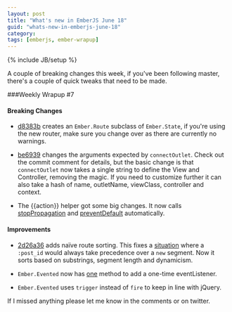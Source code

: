 ```yaml
---
layout: post
title: "What's new in EmberJS June 18"
guid: "whats-new-in-emberjs-june-18"
category:
tags: [emberjs, ember-wrapup]
---
```

{% include JB/setup %}

A couple of breaking changes this week, if you've been following master, there's a couple of quick tweaks that need to be made.

###Weekly Wrapup #7

#### Breaking Changes
* [d8383b](https://github.com/emberjs/ember.js/commit/d8383b65aaf9dcd0f92687b7ed6921f1a436a73c) creates an `Ember.Route` subclass of `Ember.State`, if you're using the new router, make sure you change over as there are currently no warnings.

* [be6939](https://github.com/emberjs/ember.js/commit/be69395f5eec4187b1df052d7386bcda45f79475) changes the arguments expected by `connectOutlet`. Check out the commit comment for details, but the basic change is that `connectOutlet` now takes a single string to define the View and Controller, removing the magic. If you need to customize further it can also take a hash of name, outletName, viewClass, controller and context.

* The \{\{action\}\} helper got some big changes. It now calls [stopPropagation](https://github.com/emberjs/ember.js/commit/aaa22a7ced26ec4cc079818b6a8991baed51d77a) and [preventDefault](https://github.com/emberjs/ember.js/commit/4b7b13f6f594a32b5abdc7419d22478f5f549328) automatically.

#### Improvements
* [2d26a36](https://github.com/emberjs/ember.js/commit/2d26a36f4119ffa0f8b41157dbb2856f27a33420) adds naïve route sorting. This fixes a [situation](https://github.com/emberjs/ember.js/pull/969) where a `:post_id` would always take precedence over a `new` segment. Now it sorts based on substrings, segment length and dynamicism.

* `Ember.Evented` now has [one](https://github.com/emberjs/ember.js/commit/1809e65012b93c0a530bfcb95eec22d972069745) method to add a one-time eventListener.

* `Ember.Evented` uses `trigger` instead of `fire` to keep in line with jQuery.

If I missed anything please let me know in the comments or on twitter.